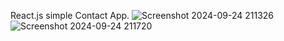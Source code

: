 React.js simple Contact App.
![Screenshot 2024-09-24 211326](https://github.com/user-attachments/assets/d5deb985-7ed0-441b-a51b-e7635a9dd2f4)
![Screenshot 2024-09-24 211720](https://github.com/user-attachments/assets/1e90a2cd-c743-45ad-a2c1-140b1a004b33)
